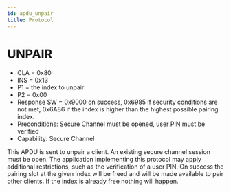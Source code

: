 ```yaml
---
id: apdu_unpair
title: Protocol
---
```


# UNPAIR

* CLA = 0x80
* INS = 0x13
* P1 = the index to unpair
* P2 = 0x00
* Response SW = 0x9000 on success, 0x6985 if security conditions are not met, 0x6A86 if the index is higher than the
  highest possible pairing index.
* Preconditions: Secure Channel must be opened, user PIN must be verified
* Capability: Secure Channel

This APDU is sent to unpair a client. An existing secure channel session must be open. The application implementing this protocol may apply additional restrictions, such as the verification of a user PIN. On success the pairing slot at the  given index will be freed and will be made available to pair other clients. If the index is already free nothing will happen.
